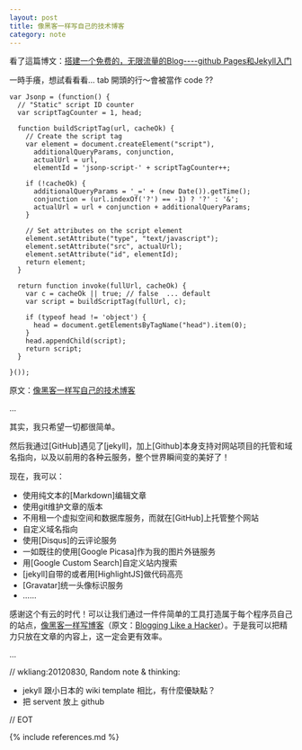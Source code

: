 ```yaml
---
layout: post
title: 像黑客一样写自己的技术博客
category: note
---
```


看了這篇博文：[搭建一个免费的，无限流量的Blog----github Pages和Jekyll入门](http://www.ruanyifeng.com/blog/2012/08/blogging_with_jekyll.html)

一時手癢，想試看看看...
tab 開頭的行～會被當作 code ??

	var Jsonp = (function() {
	  // "Static" script ID counter
	  var scriptTagCounter = 1, head;

	  function buildScriptTag(url, cacheOk) {
	    // Create the script tag
	    var element = document.createElement("script"),
	      additionalQueryParams, conjunction,
	      actualUrl = url,
	      elementId = 'jsonp-script-' + scriptTagCounter++;

	    if (!cacheOk) {
	      additionalQueryParams = '_=' + (new Date()).getTime();
	      conjunction = (url.indexOf('?') == -1) ? '?' : '&';
	      actualUrl = url + conjunction + additionalQueryParams;
	    }

	    // Set attributes on the script element
	    element.setAttribute("type", "text/javascript");
	    element.setAttribute("src", actualUrl);
	    element.setAttribute("id", elementId);
	    return element;
	  }

	  return function invoke(fullUrl, cacheOk) {
	    var c = cacheOk || true; // false  ... default
	    var script = buildScriptTag(fullUrl, c);

	    if (typeof head != 'object') {
	      head = document.getElementsByTagName("head").item(0);
	    }
	    head.appendChild(script);
	    return script;
	  }

	}());


原文：[像黑客一样写自己的技术博客](http://mytharcher.github.com/posts/my-tech-blogging-like-a-hacker.html)

...

其实，我只希望一切都很简单。

然后我通过[GitHub]遇见了[jekyll]，加上[Github]本身支持对网站项目的托管和域名指向，以及以前用的各种云服务，整个世界瞬间变的美好了！

现在，我可以：

* 使用纯文本的[Markdown]编辑文章
* 使用git维护文章的版本
* 不用租一个虚拟空间和数据库服务，而就在[GitHub]上托管整个网站
* 自定义域名指向
* 使用[Disqus]的云评论服务
* 一如既往的使用[Google Picasa]作为我的图片外链服务
* 用[Google Custom Search]自定义站内搜索
* [jekyll]自带的或者用[HighlightJS]做代码高亮
* [Gravatar]统一头像标识服务
* ……

感谢这个有云的时代！可以让我们通过一件件简单的工具打造属于每个程序员自己的站点，[像黑客一样写博客](http://kyle.xlau.org/posts/blogging-like-a-hacker.html)（原文：[Blogging Like a Hacker](http://tom.preston-werner.com/2008/11/17/blogging-like-a-hacker.html)）。于是我可以把精力只放在文章的内容上，这一定会更有效率。

...

// wkliang:20120830, Random note & thinking:

* jekyll 跟小日本的 wiki template 相比，有什麼優缺點？
* 把 servent 放上 github

// EOT


{% include references.md %}
